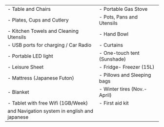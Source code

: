 | | |
| --- | --- |
| - Table and Chairs | - Portable Gas Stove |
| - Plates, Cups and Cutlery | - Pots, Pans and Utensils |
| - Kitchen Towels and Cleaning Utensils | - Hand Bowl
| - USB ports for charging / Car Radio | - Curtains
| - Portable LED light | - One-touch tent (Sunshade)
| - Leisure Sheet | - Fridge- Freezer (15L)
| - Mattress (Japanese Futon) | - Pillows and Sleeping bags |
| - Blanket | - Winter tires (Nov.-April) |
| - Tablet with free Wifi (1GB/Week) | - First aid kit |
|and Navigation system in english and japanese